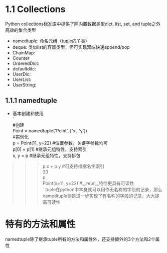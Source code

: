# 1.1 Collections
Python collections标准库中提供了除内置数据类型dict, list, set, and tuple之外高效的集合类型  
* namedtuple: 命名元组（tuple的子类）
* deque: 类似list的容器类型，但可实现双端快速append/pop
* ChainMap: 
* Counter  
* OrderedDict:  
* defaultditc:  
* UserDic:  
* UserList:  
* UserString:  

## 1.1.1 namedtuple
* 基本创建和使用  
`  
#创建  
Point = namedtuple('Point', ['x', 'y'])  
#实例化  
p = Point(11, y=22) #位置参数，关键字参数均可  
p[0] + p[1]  #继承元组特性，支持索引  
x, y = p #继承元组特性，支持拆包  
>>> p.x + p.y  #可支持根据名字索引  
33  
>>> p  
Point(x=11, y=22)  #__repr__特性更具有可读性    
`
tuple在python中本身就可以用作无名称的字段的记录，那么namedtuple则是进一步实现了有名称的字段的记录，大大提高可读性  

# 特有的方法和属性  
namedtuple除了继承tuple所有的方法和属性外，还支持额外的3个方法和2个属性

